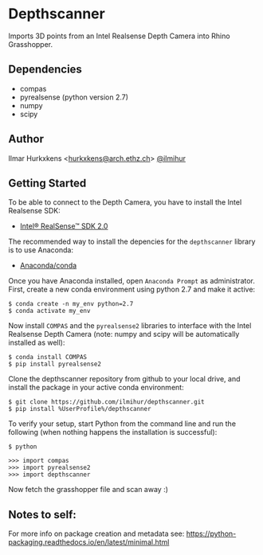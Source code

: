 # Depthscanner
Imports 3D points from an Intel Realsense Depth Camera into Rhino Grasshopper.

## Dependencies
- compas
- pyrealsense (python version 2.7)
- numpy
- scipy

## Author

Ilmar Hurkxkens <<hurkxkens@arch.ethz.ch>> [@ilmihur](https://github.com/ilmihur/)

## Getting Started

To be able to connect to the Depth Camera, you have to install the Intel Realsense SDK: 

- [Intel® RealSense™ SDK 2.0](https://www.intelrealsense.com/developers/)

The recommended way to install the depencies for the `depthscanner` library is to use Anaconda:

- [Anaconda/conda](https://conda.io/docs/)

Once you have Anaconda installed, open `Anaconda Prompt` as administrator. First, create a new conda environment using python 2.7 and make it active: 

    $ conda create -n my_env python=2.7
    $ conda activate my_env
    
Now install `COMPAS` and the `pyrealsense2` libraries to interface with the Intel Realsense Depth Camera (note: numpy and scipy will be automatically installed as well): 

    $ conda install COMPAS
    $ pip install pyrealsense2
    
Clone the depthscanner repository from github to your local drive, and install the package in your active conda environment:
    
    $ git clone https://github.com/ilmihur/depthscanner.git  
    $ pip install %UserProfile%/depthscanner
    
To verify your setup, start Python from the command line and run the following (when nothing happens the installation is successful):

    $ python
    
    >>> import compas
    >>> import pyrealsense2
    >>> import depthscanner

Now fetch the grasshopper file and scan away :)


## Notes to self:
For more info on package creation and metadata see:
https://python-packaging.readthedocs.io/en/latest/minimal.html
